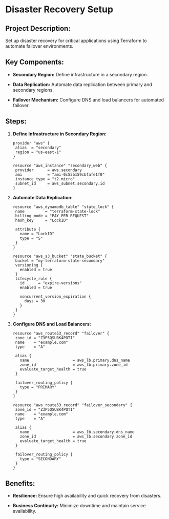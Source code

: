 <h1>Disaster Recovery Setup</h1>

<h2>Project Description:</h2>

Set up disaster recovery for critical applications using Terraform to automate failover environments.


<h2>Key Components:</h2>

- **Secondary Region:** Define infrastructure in a secondary region.

- **Data Replication:** Automate data replication between primary and secondary regions.

- **Failover Mechanism:** Configure DNS and load balancers for automated failover.

<h2>Steps:</h2>

1. **Define Infrastructure in Secondary Region:**

    ```hcl
   provider "aws" {
     alias  = "secondary"
     region = "us-east-1"
   }
   
   resource "aws_instance" "secondary_web" {
     provider      = aws.secondary
     ami           = "ami-0c55b159cbfafe1f0"
     instance_type = "t2.micro"
     subnet_id     = aws_subnet.secondary.id
   }
   ```

2. **Automate Data Replication:**

    ```hcl
   resource "aws_dynamodb_table" "state_lock" {
     name         = "terraform-state-lock"
     billing_mode = "PAY_PER_REQUEST"
     hash_key     = "LockID"
   
     attribute {
       name = "LockID"
       type = "S"
     }
   }
   
   resource "aws_s3_bucket" "state_bucket" {
     bucket = "my-terraform-state-secondary"
     versioning {
       enabled = true
     }
     lifecycle_rule {
       id      = "expire-versions"
       enabled = true
   
       noncurrent_version_expiration {
         days = 30
       }
     }
   }
   ```

3. **Configure DNS and Load Balancers:**

    ```hcl
   resource "aws_route53_record" "failover" {
     zone_id = "Z3P5QSUBK4POTI"
     name    = "example.com"
     type    = "A"
   
     alias {
       name                   = aws_lb.primary.dns_name
       zone_id                = aws_lb.primary.zone_id
       evaluate_target_health = true
     }
   
     failover_routing_policy {
       type = "PRIMARY"
     }
   }
   
   resource "aws_route53_record" "failover_secondary" {
     zone_id = "Z3P5QSUBK4POTI"
     name    = "example.com"
     type    = "A"
   
     alias {
       name                   = aws_lb.secondary.dns_name
       zone_id                = aws_lb.secondary.zone_id
       evaluate_target_health = true
     }
   
     failover_routing_policy {
       type = "SECONDARY"
     }
   }
   ```

<h2>Benefits:</h2>

- **Resilience:** Ensure high availability and quick recovery from disasters.

- **Business Continuity:** Minimize downtime and maintain service availability.
